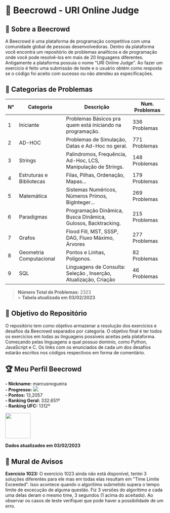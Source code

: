 # 🐝 Beecrowd - URI Online Judge

## 📕 Sobre a Beecrowd

A Beecrowd é uma plataforma de programação competitiva com uma comunidade global de pessoas desenvolvedoras. Dentro da plataforma você encontra um repositório de problemas analíticos e de programação onde você pode resolvê-los em mais de 20 linguagens diferentes. Antigamente a plataforma possuia o nome "URI Online Judge". Ao fazer um exercicio é feito uma submissão de teste e o usuário obtém como resposta se o código foi aceito com sucesso ou não atendeu as especificações.

## 🗽 Categorias de Problemas

| N°  | Categoria                | Descrição                                                        | Num. Problemas |
| --- | ------------------------ | ---------------------------------------------------------------- | -------------- |
| 1   | Iniciante                | Problemas Básicos pra quem está iniciando na programação.        | 336 Problemas  |
| 2   | AD-HOC                   | Problemas de Simulação, Datas e Ad-Hoc no geral.                 | 771 Problemas  |
| 3   | Strings                  | Palindromos, Frequência, Ad-Hoc, LCS, Manipulação de Strings.    | 148 Problemas  |
| 4   | Estruturas e Bibliotecas | Filas, Pilhas, Ordenação, Mapas...                               | 179 Problemas  |
| 5   | Matemática               | Sistemas Numéricos, Números Primos, BigInteger...                | 269 Problemas  |
| 6   | Paradigmas               | Programação Dinâmica, Busca Dinâmica, Gulosos, Backtracking.     | 215 Problemas  |
| 7   | Grafos                   | Flood Fill, MST, SSSP, DAG, Fluxo Máximo, Árvores                | 277 Problemas  |
| 8   | Geometria Computacional  | Pontos e Linhas, Polígonos.                                      | 82 Problemas   |
| 9   | SQL                      | Linguagens de Consulta: Seleção , Inserção, Atualização, Criação | 46 Problemas   |

> **Número Total de Problemas:** 2323 <br> > **Tabela atualizada em 03/02/2023**

## 📌 Objetivo do Repositório

O repositório tem como objetivo armazenar a resolução dos exercicios e desafios da Beecrowd separados por categoria. O objetivo final é ter todos os exercicios em todas as linguagens possiveis aceitas pela plataforma. Começando pelas linguagens a qual possuo dominio, como Python, JavaScript e C. Os links com os enunciados de cada um dos desafios estarão escritos nos códigos respectivos em forma de comentário.

## 🏆 Meu Perfil Beecrowd

**- Nickname:** marcusnogueira <br>
**- Progresso:** ![](https://geps.dev/progress/0?dangerColor=800000&warningColor=ff9900&successColor=006600) <br>
**- Pontos:** 13,2057 <br>
**- Ranking Geral:** 332.651º <br>
**- Ranking UFC:** 1312º <br>

<a href="https://www.beecrowd.com.br/judge/pt/profile/641118"><img src="https://pbs.twimg.com/profile_images/1452678635178053646/I0XsDRcl_400x400.jpg" width="80"><a/>

**Dados atualizados em 03/02/2023**

## 📌 Mural de Avisos

**Exercicio 1023:** O exercicio 1023 ainda não está disponível, tentei 3 soluções diferentes para ele mas em todas elas resultam em "Time Limite Exceeded". Isso acontece quando o algoritimo submetido supera o tempo limite de excecução de alguma questão. Fiz 3 versões do algoritimo e cada uma delas deram o mesmo time, 3 segundos (1 acima do aceitado). Ao observar os casos de teste verifiquei que pode haver a possibilidade de um erro.